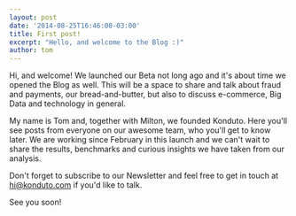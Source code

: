 ```yaml
---
layout: post
date: '2014-08-25T16:46:00-03:00'
title: First post!
excerpt: "Hello, and welcome to the Blog :)"
author: tom
---
```

Hi, and welcome! We launched our Beta not long ago and it's about time we opened the Blog as well. This will be a space to share and talk about fraud and payments, our bread-and-butter, but also to discuss e-commerce, Big Data and technology in general.

My name is Tom and, together with Milton, we founded Konduto. Here you'll see posts from everyone on our awesome team, who you'll get to know later. We are working since February in this launch and we can't wait to share the results, benchmarks and curious insights we have taken from our analysis.

Don't forget to subscribe to our Newsletter and feel free to get in touch at <hi@konduto.com> if you'd like to talk.

See you soon!